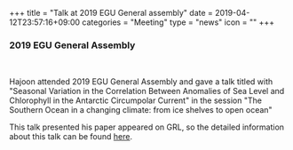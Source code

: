 +++
title = "Talk at 2019 EGU General assembly"
date = 2019-04-12T23:57:16+09:00
categories = "Meeting"
type = "news"
icon = ""
+++

### 2019 EGU General Assembly

<br>

Hajoon attended 2019 EGU General Assembly and gave a talk titled with "Seasonal Variation in the Correlation Between Anomalies of Sea Level and Chlorophyll in the Antarctic Circumpolar Current" in the session "The Southern Ocean in a changing climate: from ice shelves to open ocean"

This talk presented his paper appeared on GRL, so the detailed information about this talk can be found [here](http://doi.wiley.com/10.1029/2017GL076246).
